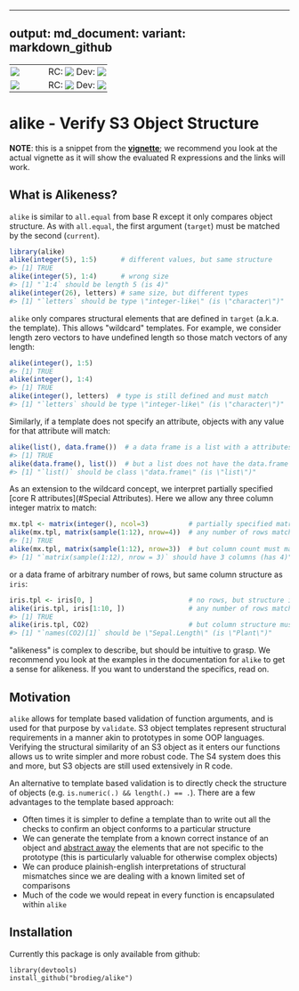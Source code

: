 
---
output:
  md_document:
    variant: markdown_github
---

<!-- README.md is generated from README.Rmd. Please edit that file -->



<table style="border: none; background-color: transparent; vertical-align: middle;">
  <tr style="border: none; background-color: transparent; padding: 2px;">
    <td style="border: none; background-color: transparent; padding: 2px; padding-right: 50px;">
      <a href='https://travis-ci.org/brodieG/alike'><img src='https://travis-ci.org/brodieG/alike.png?branch=master'></a>
    <td style="border: none; background-color: transparent; padding: 2px;">RC:
    <td style="border: none; background-color: transparent; padding: 2px;">
      <a href='https://travis-ci.org/brodieG/alike'><img src='https://travis-ci.org/brodieG/alike.png?branch=rc'></a>
    <td style="border: none; background-color: transparent; padding: 2px;">Dev:
    <td style="border: none; background-color: transparent; padding: 2px;">
      <a href='https://travis-ci.org/brodieG/alike'><img src='https://travis-ci.org/brodieG/alike.png?branch=development'></a>
  <tr style="border: none; background-color: transparent; padding: 2px;">
    <td style="border: none; background-color: transparent; padding: 2px; padding-right: 50px;">
      <a href='https://codecov.io/github/brodieG/alike?branch=master'><img src='https://codecov.io/github/brodieG/alike/coverage.svg?branch=master'></a>
    <td style="border: none; background-color: transparent; padding: 2px;">RC:
    <td style="border: none; background-color: transparent; padding: 2px;">
      <a href='https://codecov.io/github/brodieG/alike?branch=rc'><img src='https://codecov.io/github/brodieG/alike/coverage.svg?branch=rc'></a>
    <td style="border: none; background-color: transparent; padding: 2px;">Dev:
    <td style="border: none; background-color: transparent; padding: 2px;">
      <a href='https://codecov.io/github/brodieG/alike?branch=dev'><img src='https://codecov.io/github/brodieG/alike/coverage.svg?branch=development'></a>
</table>


# alike - Verify S3 Object Structure

**NOTE**: this is a snippet from the **[vignette](http://htmlpreview.github.io/?https://raw.githubusercontent.com/brodieG/alike/master/inst/doc/alike.html)**; we recommend you look at the actual vignette as it will show the evaluated R expressions and the links will work.

## What is Alikeness?

`alike` is similar to `all.equal` from base R except it only compares object structure.  As with `all.equal`, the first argument (`target`) must be matched by the second (`current`).


```r
library(alike)
alike(integer(5), 1:5)      # different values, but same structure
#> [1] TRUE
alike(integer(5), 1:4)      # wrong size
#> [1] "`1:4` should be length 5 (is 4)"
alike(integer(26), letters) # same size, but different types
#> [1] "`letters` should be type \"integer-like\" (is \"character\")"
```

`alike` only compares structural elements that are defined in `target` (a.k.a. the template).  This allows "wildcard" templates.  For example, we consider length zero vectors to have undefined length so those match vectors of any length:


```r
alike(integer(), 1:5)
#> [1] TRUE
alike(integer(), 1:4)
#> [1] TRUE
alike(integer(), letters)  # type is still defined and must match
#> [1] "`letters` should be type \"integer-like\" (is \"character\")"
```

Similarly, if a template does not specify an attribute, objects with any value for that attribute will match:


```r
alike(list(), data.frame())  # a data frame is a list with a attributes
#> [1] TRUE
alike(data.frame(), list())  # but a list does not have the data.frame attributes
#> [1] "`list()` should be class \"data.frame\" (is \"list\")"
```

As an extension to the wildcard concept, we interpret partially specified [core R attributes](#Special Attributes).  Here we allow any three column integer matrix to match:


```r
mx.tpl <- matrix(integer(), ncol=3)          # partially specified matrix
alike(mx.tpl, matrix(sample(1:12), nrow=4))  # any number of rows match
#> [1] TRUE
alike(mx.tpl, matrix(sample(1:12), nrow=3))  # but column count must match
#> [1] "`matrix(sample(1:12), nrow = 3)` should have 3 columns (has 4)"
```

or a data frame of arbitrary number of rows, but same column structure as `iris`:


```r
iris.tpl <- iris[0, ]                        # no rows, but structure is defined
alike(iris.tpl, iris[1:10, ])                # any number of rows match
#> [1] TRUE
alike(iris.tpl, CO2)                         # but column structure must match
#> [1] "`names(CO2)[1]` should be \"Sepal.Length\" (is \"Plant\")"
```

"alikeness" is complex to describe, but should be intuitive to grasp. We recommend you look at the examples in the documentation for `alike` to get a sense for alikeness.  If you want to understand the specifics, read on.

## Motivation

`alike` allows for template based validation of function arguments, and is used for that purpose by `validate`. S3 object templates represent structural requirements in a manner akin to prototypes in some OOP languages.  Verifying the structural similarity of an S3 object as it enters our functions allows us to write simpler and more robust code.  The S4 system does this and more, but S3 objects are still used extensively in R code.

An alternative to template based validation is to directly check the structure of objects (e.g. `is.numeric(.) && length(.) == .`).  There are a few advantages to the template based approach:

* Often times it is simpler to define a template than to write out all the checks to confirm an object conforms to a particular structure
* We can generate the template from a known correct instance of an object and [abstract away](#Abstracting-Existing-Objects) the elements that are not specific to the prototype (this is particularly valuable for otherwise complex objects)
* We can produce plainish-english interpretations of structural mismatches since we are dealing with a known limited set of comparisons
* Much of the code we would repeat in every function is encapsulated within `alike`

## Installation

Currently this package is only available from github:

```
library(devtools)
install_github("brodieg/alike")
```
